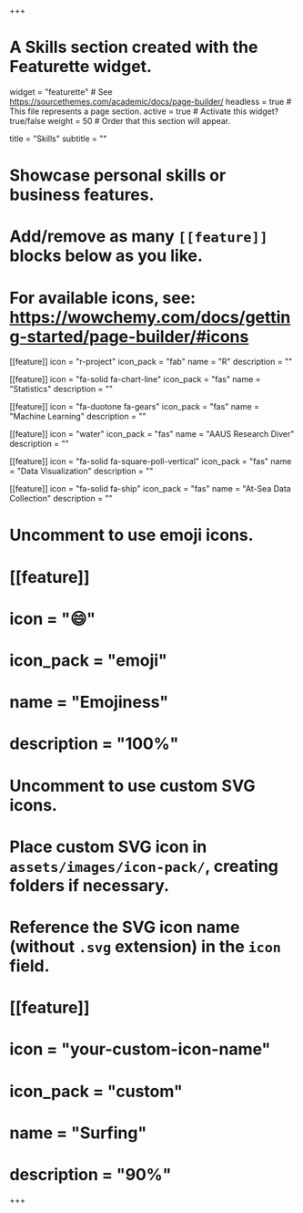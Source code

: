 +++
# A Skills section created with the Featurette widget.
widget = "featurette"  # See https://sourcethemes.com/academic/docs/page-builder/
headless = true  # This file represents a page section.
active = true  # Activate this widget? true/false
weight = 50  # Order that this section will appear.

title = "Skills"
subtitle = ""

# Showcase personal skills or business features.
# 
# Add/remove as many `[[feature]]` blocks below as you like.
# 
# For available icons, see: https://wowchemy.com/docs/getting-started/page-builder/#icons

[[feature]]
  icon = "r-project"
  icon_pack = "fab"
  name = "R"
  description = ""
  
[[feature]]
  icon = "fa-solid fa-chart-line"
  icon_pack = "fas"
  name = "Statistics"
  description = ""  
  
[[feature]]
  icon = "fa-duotone fa-gears"
  icon_pack = "fas"
  name = "Machine Learning"
  description = ""
  
[[feature]]
  icon = "water"
  icon_pack = "fas"
  name = "AAUS Research Diver"
  description = "" 
  
[[feature]]
  icon = "fa-solid fa-square-poll-vertical"
  icon_pack = "fas"
  name = "Data Visualization"
  description = ""  

[[feature]]
  icon = "fa-solid fa-ship"
  icon_pack = "fas"
  name = "At-Sea Data Collection"
  description = ""  

# Uncomment to use emoji icons.
# [[feature]]
#  icon = ":smile:"
#  icon_pack = "emoji"
#  name = "Emojiness"
#  description = "100%"  

# Uncomment to use custom SVG icons.
# Place custom SVG icon in `assets/images/icon-pack/`, creating folders if necessary.
# Reference the SVG icon name (without `.svg` extension) in the `icon` field.
# [[feature]]
#  icon = "your-custom-icon-name"
#  icon_pack = "custom"
#  name = "Surfing"
#  description = "90%"

+++
